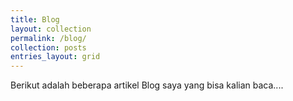 ```yaml
---
title: Blog
layout: collection
permalink: /blog/
collection: posts
entries_layout: grid
---
```


Berikut adalah beberapa artikel Blog saya yang bisa kalian baca....

